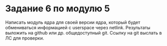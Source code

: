 # Задание 6 по модулю 5
Написать модуль ядра для своей версии ядра, который будет обмениваться информацией с userspace через netlink. Результаты выложить на github или др. общедоступный git. Cсылку на git выслать в ЛС для проверки.